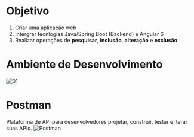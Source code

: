 #  Objetivo
1. Criar uma aplicação web
2. Intergrar tecnlogias Java/Spring Boot (Backend) e Angular 6
3. Realizar operações de **pesquisar**, **inclusão**, **alteração** e **exclusão**

# Ambiente de Desenvolvimento

![01](https://user-images.githubusercontent.com/54179303/211683732-c6d42b12-e14d-4b50-8ea4-4b2616376b8b.png)

# Postman
 Plataforma de API para desenvolvedores projetar, construir, testar e iterar suas APIs.
 ![Postman](https://user-images.githubusercontent.com/54179303/211684824-bc54aa57-ba5d-45e7-a181-3e29f808a23d.png)
